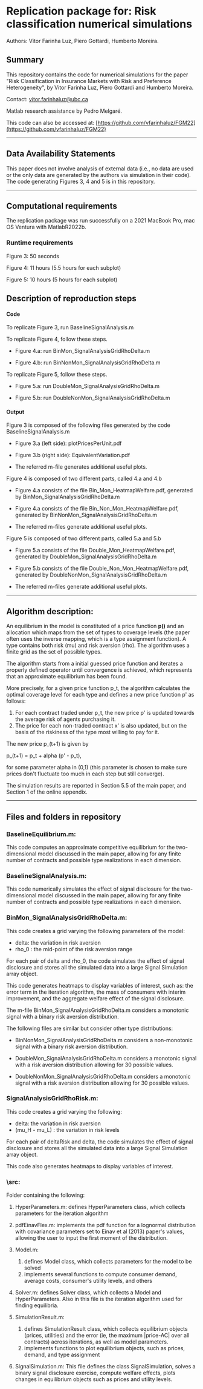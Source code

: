 # Replication package for: Risk classification numerical simulations

Authors:
Vitor Farinha Luz,
Piero Gottardi,
Humberto Moreira.


## Summary
This repository contains the code for numerical simulations for the paper "Risk Classification in Insurance Markets with Risk and Preference Heterogeneity",
by Vitor Farinha Luz, Piero Gottardi and Humberto Moreira.

Contact: [vitor.farinhaluz@ubc.ca](mailto:vitor.farinhaluz@ubc.ca)

Matlab research assistance by Pedro Melgaré.

This code can also be accessed at:
[https://github.com/vfarinhaluz/FGM22](https://github.com/vfarinhaluz/FGM22)

---

## Data Availability Statements
This paper does not involve analysis of external data (i.e., no data are used or the only data are generated by the authors via simulation in their code).
The code generating Figures 3, 4 and 5 is in this repository.

---

## Computational requirements

The replication package was run successfully on a 2021 MacBook Pro, mac OS Ventura with
MatlabR2022b.

### Runtime requirements

Figure 3: 50 seconds

Figure 4: 11 hours (5.5 hours for each subplot)

Figure 5: 10 hours (5 hours for each subplot)

## Description of reproduction steps ##

#### Code ####

To replicate Figure 3, run BaselineSignalAnalysis.m

To replicate Figure 4, follow these steps.

- Figure 4.a: run BinMon_SignalAnalysisGridRhoDelta.m

- Figure 4.b: run BinNonMon_SignalAnalysisGridRhoDelta.m

To replicate Figure 5, follow these steps.

- Figure 5.a: run DoubleMon_SignalAnalysisGridRhoDelta.m

- Figure 5.b: run DoubleNonMon_SignalAnalysisGridRhoDelta.m

#### Output ####

Figure 3 is composed of the following files generated by the code BaselineSignalAnalysis.m

- Figure 3.a (left side): plotPricesPerUnit.pdf

- Figure 3.b (right side): EquivalentVariation.pdf

- The referred m-file generates additional useful plots.

Figure 4 is composed of two different parts, called 4.a and 4.b

- Figure 4.a consists of the file Bin_Mon_HeatmapWelfare.pdf, generated by BinMon_SignalAnalysisGridRhoDelta.m

- Figure 4.a consists of the file Bin_Non_Mon_HeatmapWelfare.pdf, generated by BinNonMon_SignalAnalysisGridRhoDelta.m

- The referred m-files generate additional useful plots.

Figure 5 is composed of two different parts, called 5.a and 5.b

- Figure 5.a consists of the file Double_Mon_HeatmapWelfare.pdf, generated by DoubleMon_SignalAnalysisGridRhoDelta.m

- Figure 5.b consists of the file Double_Non_Mon_HeatmapWelfare.pdf, generated by DoubleNonMon_SignalAnalysisGridRhoDelta.m

- The referred m-files generate additional useful plots.

---

## Algorithm description:

An equilibrium in the model is constituted of a price function **p()** and an allocation which maps from the set of types to coverage levels (the paper often uses the inverse mapping, which is a type assignment function).
A type contains both risk (mu) and risk aversion (rho). The algorithm uses a finite grid as the set of possible types.

The algorithm starts from a initial guessed price function and iterates a properly defined operator until convergence is achieved, which represents that an approximate equilibrium has been found.

More precisely, for a given price function p_t, the algorithm calculates the optimal coverage level for each type and defines a new price function  p' as follows:

1. For each contract traded under p_t, the new price p' is updated towards  the average risk of agents purchasing it.
2. The price for each non-traded contract x' is also updated,  but on the basis of the riskiness of the type most willing to pay for it.

The new price p_(t+1) is given by

p_(t+1) = p_t + alpha (p' - p_t),

for some parameter alpha in (0,1) (this parameter is chosen to make sure prices don't fluctuate too much in each step but still converge).

The simulation results are reported in Section 5.5 of the main paper, and Section 1 of the online appendix.

---
## Files and folders in repository

### BaselineEquilibrium.m:
This code computes an approximate competitive equilibrium for the two-dimensional
model discussed in the main paper, allowing for any finite number of contracts and
possible type realizations in each dimension.

### BaselineSignalAnalysis.m:
This code numerically simulates the effect of signal disclosure
for the two-dimensional model discussed in the main paper, allowing for any
finite number of contracts and possible type realizations in each dimension.


### BinMon_SignalAnalysisGridRhoDelta.m:

This code creates a grid varying the following parameters of the model:
- delta: the variation in risk aversion
- rho_0 : the mid-point of the risk aversion range

For each pair of delta and rho_0, the code simulates the effect of signal
disclosure and stores all the simulated data into a large Signal Simulation
array object.

This code generates heatmaps to display variables of interest,
such as: the error term in the iteration algorithm, the mass of
consumers with interim improvement, and the aggregate welfare effect of
the signal disclosure.

The m-file BinMon_SignalAnalysisGridRhoDelta.m  considers a monotonic signal with a binary risk aversion distribution.

The following files are similar but consider other type distributions:

- BinNonMon_SignalAnalysisGridRhoDelta.m considers  a non-monotonic signal with a binary risk aversion distribution.


- DoubleMon_SignalAnalysisGridRhoDelta.m considers  a monotonic signal with a risk aversion distribution allowing for 30 possible values.


- DoubleNonMon_SignalAnalysisGridRhoDelta.m considers  a monotonic signal with a risk aversion distribution allowing for 30 possible values.

### SignalAnalysisGridRhoRisk.m:

This code creates a grid varying the following:
- delta: the variation in risk aversion
- (mu_H - mu_L) : the variation in risk levels

For each pair of deltaRisk and delta, the code simulates the effect of signal
disclosure and stores all the simulated data into a large Signal Simulation
array object.

This code also generates heatmaps to display variables of interest.

### \src\:

Folder containing the following:

1. HyperParameters.m:
defines HyperParameters class, which collects parameters for the iteration algorithm

2. pdfEinavFlex.m: implements the pdf function for a lognormal distribution with covariance parameters set to Einav et al (2013) paper's values, allowing the user to input the first moment of the distribution.

3. Model.m:
	1.  defines Model class, which collects parameters for the model to be solved
	2.  implements several functions to compute consumer demand, average costs, consumer's utility levels, and others

4. Solver.m:
defines Solver class, which collects a Model and HyperParameters. Also in this file is the iteration algorithm used for finding equilibria.

5. SimulationResult.m:
	1. defines SimulationResult class, which collects equilibrium objects (prices, utilities) and the error (ie, the maximum |price-AC| over all contracts) across iterations, as well as model parameters.
	2. implements functions to plot equilibrium objects, such as prices, demand, and type assignment

6. SignalSimulation.m:
This file defines the class SignalSimulation, solves a binary signal disclosure exercise, compute welfare effects, plots changes in equilibrium objects such as prices and utility levels.

